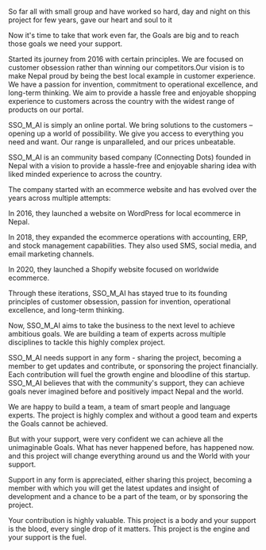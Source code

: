 So far all with small group and have worked so hard, day and night on this project for few years, gave our heart and soul to it

Now it's time to take that work even far, the Goals are big and to reach those goals we need your support.

Started its journey from 2016 with certain principles. We are focused on customer obsession rather than winning our competitors.Our vision is to make Nepal proud by being the best local example in customer experience. We have a passion for invention, commitment to operational excellence, and long-term thinking. We aim to provide a hassle free and enjoyable shopping experience to customers across the country with the widest range of products on our portal.

SSO_M_AI is simply an online portal. We bring solutions to the customers – opening up a world of possibility. We give you access to everything you need and want. Our range is unparalleled, and our prices unbeatable.

SSO_M_AI is an community based company (Connecting Dots) founded in Nepal with a vision to provide a hassle-free and enjoyable sharing idea with liked minded experience to across the country.

The company started with an ecommerce website and has evolved over the years across multiple attempts:

In 2016, they launched a website on WordPress for local ecommerce in Nepal.

In 2018, they expanded the ecommerce operations with accounting, ERP, and stock management capabilities. They also used SMS, social media, and email marketing channels.

In 2020, they launched a Shopify website focused on worldwide ecommerce.

Through these iterations, SSO_M_AI has stayed true to its founding principles of customer obsession, passion for invention, operational excellence, and long-term thinking.

Now, SSO_M_AI aims to take the business to the next level to achieve ambitious goals. We are building a team of experts across multiple disciplines to tackle this highly complex project.

SSO_M_AI needs support in any form - sharing the project, becoming a member to get updates and contribute, or sponsoring the project financially. Each contribution will fuel the growth engine and bloodline of this startup. SSO_M_AI believes that with the community's support, they can achieve goals never imagined before and positively impact Nepal and the world.

We are happy to build a team, a team of smart people and language experts. The project is highly complex and without a good team and experts the Goals cannot be achieved.

But with your support, were very confident we can achieve all the unimaginable Goals. What has never happened before, has happened now. and this project will change everything around us and the World with your support.

Support in any form is appreciated, either sharing this project, becoming a member with which you will get the latest updates and insight of development and a chance to be a part of the team, or by sponsoring the project.

Your contribution is highly valuable. This project is a body and your support is the blood, every single drop of it matters. This project is the engine and your support is the fuel.

